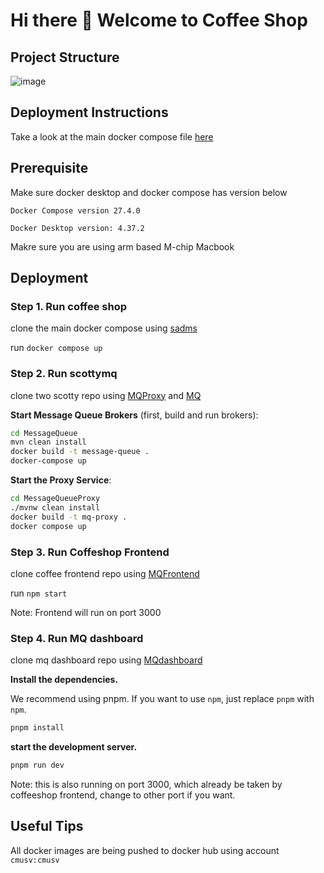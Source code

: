 # Hi there 👋 Welcome to Coffee Shop
## Project Structure
![image](https://github.com/user-attachments/assets/56e23d1b-0e6b-47dc-98dc-eea61f318f15)


## Deployment Instructions
Take a look at the main docker compose file [here](https://github.com/18653-microservices/sadms/blob/main/docker-compose.yml)

## Prerequisite
Make sure docker desktop and docker compose has version below

```Docker Compose version 27.4.0```

```Docker Desktop version: 4.37.2```

Makre sure you are using arm based M-chip Macbook

## Deployment

### Step 1. Run coffee shop 

clone the main docker compose using [sadms](https://github.com/18653-microservices/sadms/blob/main/docker-compose.yml)

run `docker compose up`

### Step 2. Run scottymq

clone two scotty repo using [MQProxy](https://github.com/CMU-SV-MQ/MessageQueueProxy) and [MQ](https://github.com/CMU-SV-MQ/MessageQueue)

**Start Message Queue Brokers** (first, build and run brokers):
```sh
cd MessageQueue
mvn clean install
docker build -t message-queue .
docker-compose up
```

**Start the Proxy Service**:
```sh
cd MessageQueueProxy
./mvnw clean install
docker build -t mq-proxy .
docker compose up
```

### Step 3. Run Coffeshop Frontend

clone coffee frontend repo using [MQFrontend](https://github.com/18653-microservices/sadms-frontend-employee)

run `npm start`

Note: Frontend will run on port 3000


### Step 4. Run MQ dashboard

clone mq dashboard repo using [MQdashboard](https://github.com/18653-microservices/sadms-mq-dashboard)

**Install the dependencies.**

We recommend using pnpm. If you want to use `npm`, just replace `pnpm` with `npm`.

```bash
pnpm install
```

**start the development server.**

```bash
pnpm run dev
```

Note: this is also running on port 3000, which already be taken by coffeeshop frontend, change to other port if you want.



## Useful Tips
All docker images are being pushed to docker hub using account 
`cmusv:cmusv`
